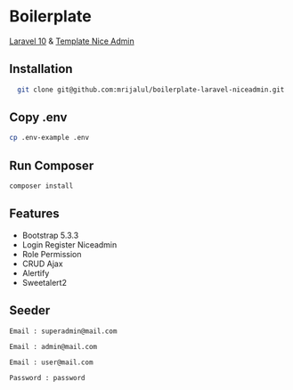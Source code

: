 # Boilerplate

[Laravel 10](https://laravel.com/docs/10.x) & [Template Nice Admin](https://bootstrapmade.com/nice-admin-bootstrap-admin-html-template/)

## Installation

```bash
  git clone git@github.com:mrijalul/boilerplate-laravel-niceadmin.git
```

## Copy .env

```bash
cp .env-example .env
```

## Run Composer

```bash
composer install
```

## Features

-   Bootstrap 5.3.3
-   Login Register Niceadmin
-   Role Permission
-   CRUD Ajax
-   Alertify
-   Sweetalert2

## Seeder

```
Email : superadmin@mail.com
```

```
Email : admin@mail.com
```

```
Email : user@mail.com
```

```
Password : password
```
